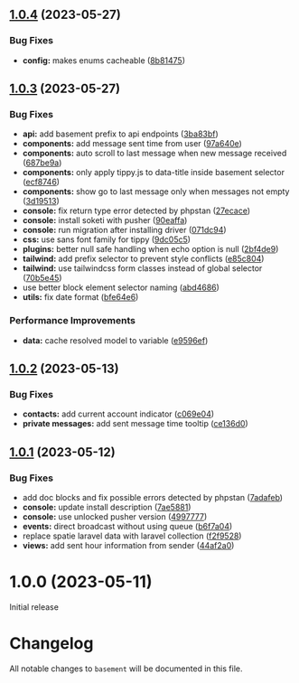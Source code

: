 ## [1.0.4](https://github.com/basement-chat/basement-chat/compare/v1.0.3...v1.0.4) (2023-05-27)


### Bug Fixes

* **config:** makes enums cacheable ([8b81475](https://github.com/basement-chat/basement-chat/commit/8b81475f2a42cdd720ccfffd0a4c272c74949fb7))

## [1.0.3](https://github.com/basement-chat/basement-chat/compare/v1.0.2...v1.0.3) (2023-05-27)


### Bug Fixes

* **api:** add basement prefix to api endpoints ([3ba83bf](https://github.com/basement-chat/basement-chat/commit/3ba83bfc611b9279b09dc990f08d7429519ae45a))
* **components:** add message sent time from user ([97a640e](https://github.com/basement-chat/basement-chat/commit/97a640e6d8c615a1a5b75ccbad533efacc206900))
* **components:** auto scroll to last message when new message received ([687be9a](https://github.com/basement-chat/basement-chat/commit/687be9a4ae4daa337974bd2cd4747cdd54563ca3))
* **components:** only apply tippy.js to data-title inside basement selector ([ecf8746](https://github.com/basement-chat/basement-chat/commit/ecf8746bc0df270c7d71633ca1dc92f64a3a542e))
* **components:** show go to last message only when messages not empty ([3d19513](https://github.com/basement-chat/basement-chat/commit/3d195136d8379c8b3b1cd11cd3254cb2d3f76857))
* **console:** fix return type error detected by phpstan ([27ecace](https://github.com/basement-chat/basement-chat/commit/27ecace967c400f16f5d9ad6f21fcddf8f977a82))
* **console:** install soketi with pusher ([90eaffa](https://github.com/basement-chat/basement-chat/commit/90eaffa5ba7d460ad8d8e87cf34df0daff6cf5ac))
* **console:** run migration after installing driver ([071dc94](https://github.com/basement-chat/basement-chat/commit/071dc9475993c098bade8b642a9b8ad06571a343))
* **css:** use sans font family for tippy ([9dc05c5](https://github.com/basement-chat/basement-chat/commit/9dc05c5316fe91244276d367e18e8ac4a0fc7227))
* **plugins:** better null safe handling when echo option is null ([2bf4de9](https://github.com/basement-chat/basement-chat/commit/2bf4de90a8012734fde37300c8d1e4aae88e8ef7))
* **tailwind:** add prefix selector to prevent style conflicts ([e85c804](https://github.com/basement-chat/basement-chat/commit/e85c8044b91b5b7c02a5fbe9a380d90155120ec3))
* **tailwind:** use tailwindcss form classes instead of global selector ([70b5e45](https://github.com/basement-chat/basement-chat/commit/70b5e45690129bf35bea62ca9a297e2570214482))
* use better block element selector naming ([abd4686](https://github.com/basement-chat/basement-chat/commit/abd46863c6eded17cba543eb5b9a2fbe0b9e9a23))
* **utils:** fix date format ([bfe64e6](https://github.com/basement-chat/basement-chat/commit/bfe64e61e0de1d5e2acecd24dc64c8c2fe5d449f))


### Performance Improvements

* **data:** cache resolved model to variable ([e9596ef](https://github.com/basement-chat/basement-chat/commit/e9596eff63e48819f49c206fbbd39c77210b4502))

## [1.0.2](https://github.com/basement-chat/basement-chat/compare/v1.0.1...v1.0.2) (2023-05-13)


### Bug Fixes

* **contacts:** add current account indicator ([c069e04](https://github.com/basement-chat/basement-chat/commit/c069e04df26604fc57d6d2996eacf16bf9c4bf4a))
* **private messages:** add sent message time tooltip ([ce136d0](https://github.com/basement-chat/basement-chat/commit/ce136d0e4f3b7b85b17edebb39300542d8a11abf))

## [1.0.1](https://github.com/basement-chat/basement-chat/compare/v1.0.0...v1.0.1) (2023-05-12)


### Bug Fixes

* add doc blocks and fix possible errors detected by phpstan ([7adafeb](https://github.com/basement-chat/basement-chat/commit/7adafeb7777822884ef77f92ce4c37f760038d11))
* **console:** update install description ([7ae5881](https://github.com/basement-chat/basement-chat/commit/7ae588153ba97c0552760660fe9f4178bcab4ea0))
* **console:** use unlocked pusher version ([4997777](https://github.com/basement-chat/basement-chat/commit/4997777087e260453053a3cdd8976746273a8b71))
* **events:** direct broadcast without using queue ([b6f7a04](https://github.com/basement-chat/basement-chat/commit/b6f7a04b258afb3a9a29e0c9bc22815372c654f2))
* replace spatie laravel data with laravel collection ([f2f9528](https://github.com/basement-chat/basement-chat/commit/f2f9528460b4cd9def21ac2999be7f7b36ea3f69))
* **views:** add sent hour information from sender ([44af2a0](https://github.com/basement-chat/basement-chat/commit/44af2a08f9b19079eedb70dd1c78637d15fe42a5))

# 1.0.0 (2023-05-11)

Initial release

# Changelog

All notable changes to `basement` will be documented in this file.
